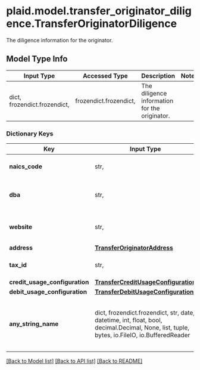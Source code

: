 # plaid.model.transfer_originator_diligence.TransferOriginatorDiligence

The diligence information for the originator.

## Model Type Info
Input Type | Accessed Type | Description | Notes
------------ | ------------- | ------------- | -------------
dict, frozendict.frozendict,  | frozendict.frozendict,  | The diligence information for the originator. | 

### Dictionary Keys
Key | Input Type | Accessed Type | Description | Notes
------------ | ------------- | ------------- | ------------- | -------------
**naics_code** | str,  | str,  | The NAICS code of the originator. | 
**dba** | str,  | str,  | The business name of the originator. | 
**website** | str,  | str,  | The website of the originator. | 
**address** | [**TransferOriginatorAddress**](TransferOriginatorAddress.md) | [**TransferOriginatorAddress**](TransferOriginatorAddress.md) |  | 
**tax_id** | str,  | str,  | The tax ID of the originator. | 
**credit_usage_configuration** | [**TransferCreditUsageConfiguration**](TransferCreditUsageConfiguration.md) | [**TransferCreditUsageConfiguration**](TransferCreditUsageConfiguration.md) |  | [optional] 
**debit_usage_configuration** | [**TransferDebitUsageConfiguration**](TransferDebitUsageConfiguration.md) | [**TransferDebitUsageConfiguration**](TransferDebitUsageConfiguration.md) |  | [optional] 
**any_string_name** | dict, frozendict.frozendict, str, date, datetime, int, float, bool, decimal.Decimal, None, list, tuple, bytes, io.FileIO, io.BufferedReader | frozendict.frozendict, str, BoolClass, decimal.Decimal, NoneClass, tuple, bytes, FileIO | any string name can be used but the value must be the correct type | [optional]

[[Back to Model list]](../../README.md#documentation-for-models) [[Back to API list]](../../README.md#documentation-for-api-endpoints) [[Back to README]](../../README.md)

